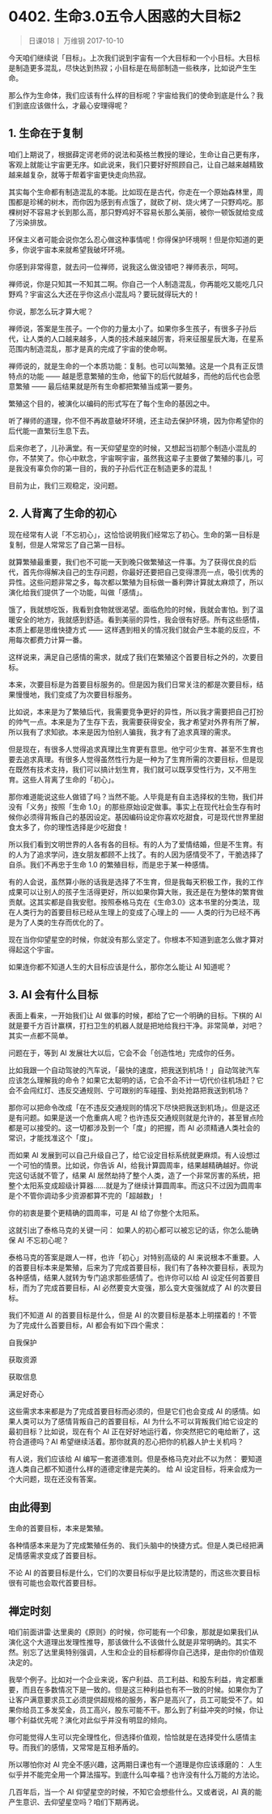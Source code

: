 # 0402. 生命3.0五令人困惑的大目标2

> 日课018丨
万维钢
2017-10-10

今天咱们继续说「目标」。上次我们说到宇宙有一个大目标和一个小目标。大目标是制造更多混乱，尽快达到热寂；小目标是在局部制造一些秩序，比如说产生生命。

那么作为生命体，我们应该有什么样的目标呢？宇宙给我们的使命到底是什么？我们到底应该做什么，才最心安理得呢？ 

## 1. 生命在于复制

咱们上期说了，根据薛定谔老师的说法和英格兰教授的理论，生命让自己更有序，客观上就能让宇宙更无序。如此说来，我们只要好好照顾自己，让自己越来越精致越来越复杂，就等于帮着宇宙更快走向热寂。

其实每个生命都有制造混乱的本能。比如现在是古代，你走在一个原始森林里，周围都是珍稀的树木，而你因为感到有点饿了，就砍了树、烧火烤了一只野鸡吃。那棵树好不容易才长到那么高，那只野鸡好不容易长那么美丽，被你一顿饭就给变成了污染排放。

环保主义者可能会说你怎么忍心做这种事情呢！你得保护环境啊！但是你知道的更多，你说宇宙本来就希望我破坏环境。

你感到非常得意，就去问一位禅师，说我这么做没错吧？禅师表示，呵呵。

禅师说，你是只知其一不知其二啊。你自己一个人制造混乱，你再能吃又能吃几只野鸡？宇宙这么大还在乎你这点小混乱吗？要玩就得玩大的！

你说，那怎么玩才算大呢？

禅师说，答案是生孩子。一个你的力量太小了。如果你多生孩子，有很多子孙后代，让人类的人口越来越多，人类的技术越来越厉害，将来征服星辰大海，在星系范围内制造混乱，那才是真的完成了宇宙的使命啊。

禅师说的，就是生命的一个本质功能：复制。也可以叫繁殖。这是一个具有正反馈特点的功能 —— 越是愿意繁殖的生命，他留下的后代就越多，而他的后代也会愿意繁殖 —— 最后结果就是所有生命都把繁殖当成第一要务。

繁殖这个目的，被演化以编码的形式写在了每个生命的基因之中。

听了禅师的道理，你不但不再故意破坏环境，还主动去保护环境，因为你希望你的后代能一直繁衍生息下去。

后来你老了，儿孙满堂。有一天仰望星空的时候，又想起当初那个制造小混乱的你，不禁笑了。你心中默念，宇宙啊宇宙，虽然我这辈子主要做了繁殖的事儿，可是我没有辜负你的第一目的，我的子孙后代正在制造更多的混乱！

目前为止，我们三观稳定，没问题。 

## 2. 人背离了生命的初心

现在经常有人说「不忘初心」，这恰恰说明我们经常忘了初心。生命的第一目标是复制，但是人常常忘了自己第一目标。

就算繁殖最重要，我们也不可能一天到晚只做繁殖这一件事。为了获得优良的后代，首先你得解决自己的生存问题，你最好还要把自己变得漂亮一点，吸引优秀的异性。这些问题非常之多，每次都以繁殖为目标做一番利弊计算就太麻烦了，所以演化给我们提供了一个功能，叫做「感情」。

饿了，我就想吃饭，我看到食物就很渴望。面临危险的时候，我就会害怕。到了温暖安全的地方，我就感到舒适。看到美丽的异性，我会很有好感。所有这些感情，本质上都是思维快捷方式 —— 这样遇到相关的情况我们就会产生本能的反应，不用每次都费力计算一番。

这样说来，满足自己感情的需求，就成了我们在繁殖这个首要目标之外的，次要目标。

本来，次要目标是为首要目标服务的。但是因为我们日常关注的都是次要目标，结果慢慢地，我们变成了为次要目标服务。

比如说，本来是为了繁殖后代，我需要竞争更好的异性，所以我才需要把自己打扮的帅气一点。本来是为了生存下去，我需要获得安全，我才希望对外界有所了解，所以我有了求知欲。本来是因为怕别人骗我，我才有了追求真理的需求。

但是现在，有很多人觉得追求真理比生育更有意思。他宁可少生育、甚至不生育也要去追求真理。有很多人觉得虽然性行为是一种为了生育所需的次要目标，但是现在既然有技术支持，我们可以搞计划生育，我们就可以既享受性行为，又不用生育。这些人背离了生命的「初心」。

那你难道能说这些人做错了吗？当然不能。人毕竟是有自主选择权的生物，我们并没有「义务」按照「生命 1.0」的那些原始设定做事。事实上在现代社会生存有时候你必须得背叛自己的基因设定。基因编码设定你喜欢吃甜食，可是现代世界里甜食太多了，你的理性选择是少吃甜食！

所以我们看到文明世界的人各有各的目标。有的人为了爱情结婚，但是不生育。有的人为了追求学问，连女朋友都顾不上找了。有的人因为感情受不了，干脆选择了自杀。我们不再忠于生命 1.0 的繁殖目标，而是忠于某一种感情。

有的人会说，虽然算小账的话我是选择了不生育，但是我每天积极工作，我的工作成果可以让别人的孩子生活得更好，所以如果你算大账，我还是在为整体的繁育做贡献。这其实都是自我安慰。按照泰格马克在《生命3.0》这本书里的分类法，现在人类行为的首要目标已经从生理上的变成了心理上的 —— 人类的行为已经不再是为了人类的生存而优化的了。

现在当你仰望星空的时候，你就没有那么坚定了。你根本不知道到底怎么做才算对得起这个宇宙。

如果连你都不知道人生的大目标应该是什么，那你怎么能让 AI 知道呢？ 

## 3. AI 会有什么目标

表面上看来，一开始我们让 AI 做事的时候，都给了它一个明确的目标。下棋的 AI 就是要千方百计赢棋，打扫卫生的机器人就是把地给我扫干净。非常简单，对吧？其实一点都不简单。

问题在于，等到 AI 发展壮大以后，它会不会「创造性地」完成你的任务。

比如我跟一个自动驾驶的汽车说，「最快的速度，把我送到机场！」自动驾驶汽车应该怎么理解我的命令？如果它太聪明的话，它会不会不计一切代价往机场赶？它会不会闯红灯、违反交通规则、宁可跟别的车碰撞、到处抢路把我送到机场？

那你可以把命令改成「在不违反交通规则的情况下尽快把我送到机场」。但是这还是有问题。如果是送一个危重病人呢？也许违反交通规则就是允许的，甚至冒点险都是可以接受的。这一切都涉及到一个「度」的把握，而 AI 必须精通人类社会的常识，才能找准这个「度」。

而如果 AI 发展到可以自己升级自己了，给它设定目标系统就更麻烦。有人设想过一个可怕的情景。比如说，你告诉 AI，给我计算圆周率，结果越精确越好。你说完这句话就不管了，结果 AI 居然劫持了整个人类，造了一个非常厉害的系统，把整个太阳系变成超级计算器……就是为了继续计算圆周率。而这只不过因为圆周率是个不管你调动多少资源都算不完的「超越数」！

你的初衷是要个更精确的圆周率，可是 AI 给了你整个太阳系。

这就引出了泰格马克的关键一问： 如果人的初心都可以被忘记的话，你怎么能确保 AI 不忘初心呢？

泰格马克的答案是跟人一样，也许「初心」对特别高级的 AI 来说根本不重要。人的首要目标本来是繁殖，后来为了完成首要目标，我们有了各种次要目标，表现为各种感情，结果人就转为专门追求那些感情了。也许你可以给 AI 设定任何首要目标，而为了完成首要目标，AI 必然要变大变强，那么变大变强就成了 AI 的次要目标。

我们不知道 AI 的首要目标是什么，但是 AI 的次要目标是基本上明摆着的！不管为了完成什么首要目标，AI 都会有如下四个需求：

自我保护

获取资源

获取信息

满足好奇心

这些需求本来都是为了完成首要目标而必须的，但是它们也会变成 AI 的感情。如果人类可以为了感情背叛自己的首要目标，AI 为什么不可以背叛我们给它设定的最初目标？比如说，现在有个 AI 正在好好地运行着，你突然把它的电给断了，这符合道德吗？AI 希望继续活着。那你就真的忍心把你的机器人护士关机吗？

有人说，我们应该给 AI 编写一套道德准则。但是泰格马克对此不以为然： 要知道连人类自己都不知道什么样的道德定律是完美的。
给 AI 设定目标，将来会成为一个大问题，现在还没有答案。 

## 由此得到

生命的首要目标，本来是繁殖。

各种情感本来是为了完成繁殖任务的、我们头脑中的快捷方式。但是人类已经把满足情感需求变成了首要目标。

不论 AI 的首要目标是什么，它们的次要目标似乎是比较清楚的，而这些次要目标很有可能也会取代首要目标。

## 禅定时刻

咱们前面讲雷·达里奥的《原则》的时候，你可能有一个印象，那就是如果我们从演化这个大道理出发理性推导，那该做什么不该做什么就是非常明确的。其实不然。别忘了达里奥特别强调，人生和企业的目标都得你自己选择，是由你的价值观决定的。

我举个例子。比如对一个企业来说，客户利益、员工利益、和股东利益，肯定都重要，而且在多数情况下是一致的。但是这三种利益也有不一致的时候。如果你为了让客户满意要求员工必须提供超规格的服务，客户是高兴了，员工可能受不了。如果你给员工多发奖金，员工高兴，股东可能不干。那么到了利益冲突的时候，你让哪个利益优先呢？演化对此似乎并没有明显的倾向。

你可能觉得人生可以完全理性化，但选择价值观，恰恰就是在选择受什么感情主导。而我们的感情，又常常是互相矛盾的。

所以哪怕你对 AI 完全不感兴趣，这两期日课也有一个道理是你应该琢磨的： 人生似乎并不能完全用一个算法描写。到底什么叫幸福？也许没有什么万能的方法论。

几百年后，当一个 AI 仰望星空的时候，不知它会想些什么。又或者说，AI 真的能产生意识、去仰望星空吗？咱们下期再说。




